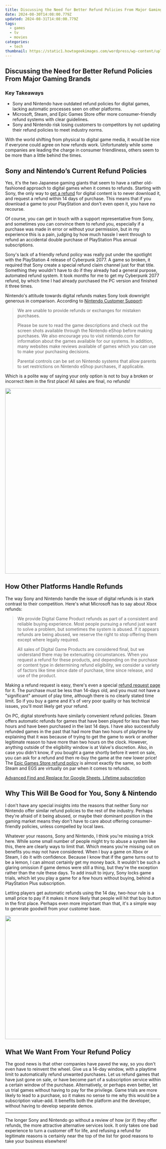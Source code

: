 ```yaml
---
title: Discussing the Need for Better Refund Policies From Major Gaming Brands
date: 2024-08-30T14:08:00.779Z
updated: 2024-08-31T14:08:00.779Z
tags:
  - games
  - tv
  - movies
categories:
  - tech
thumbnail: https://static1.howtogeekimages.com/wordpress/wp-content/uploads/2024/04/sony-logo-at-the-top-and-nintendo-logo-at-the-bottom-with-a-refund-icon-in-the-middle.jpg
---
```


## Discussing the Need for Better Refund Policies From Major Gaming Brands

### Key Takeaways

* Sony and Nintendo have outdated refund policies for digital games, lacking automatic processes seen on other platforms.
* Microsoft, Steam, and Epic Games Store offer more consumer-friendly refund systems with clear guidelines.
* Sony and Nintendo risk losing customers to competitors by not updating their refund policies to meet industry norms.

 With the world shifting from physical to digital game media, it would be nice if everyone could agree on how refunds work. Unfortunately while some companies are leading the charge in consumer friendliness, others seem to be more than a little behind the times.

##  Sony and Nintendo’s Current Refund Policies

 Yes, it's the two Japanese gaming giants that seem to have a rather old-fashioned approach to digital games when it comes to refunds. Starting with Sony, the only way to [get a refund](https://www.playstation.com/en-us/support/store/ps-store-refund-request/#eligibility) for digital content is to never download it, and request a refund within 14 days of purchase. This means that if you download a game to your PlayStation and don't even open it, you have no recourse.

 Of course, you can get in touch with a support representative from Sony, and sometimes you can convince them to refund you, especially if a purchase was made in error or without your permission, but in my experience this is a pain, judging by how much hassle I went through to refund an accidental double purchase of PlayStation Plus annual subscriptions.

 Sony's lack of a friendly refund policy was really put under the spotlight with the PlayStation 4 release of Cyberpunk 2077\. A game so broken, it required that Sony create a special refund claim channel just for that title. Something they wouldn't have to do if they already had a general purpose, automated refund system. It took _months_ for me to get my Cyberpunk 2077 refund, by which time I had already purchased the PC version and finished it three times.

 Nintendo's attitude towards digital refunds makes Sony look downright generous in comparison. According to [Nintendo Customer Support](https://en-americas-support.nintendo.com/app/answers/detail/a%5Fid/1981/~/refund-request-for-downloaded-game-or-dlc):

> We are unable to provide refunds or exchanges for mistaken purchases.
> 
> Please be sure to read the game descriptions and check out the screen shots available through the Nintendo eShop before making purchases. We also encourage you to visit nintendo.com for information about the games available for our systems. In addition, many websites make reviews available of games which you can use to make your purchasing decisions.
> 
> Parental controls can be set on Nintendo systems that allow parents to set restrictions on Nintendo eShop purchases, if applicable.

 Which is a polite way of saying your only option is not to buy a broken or incorrect item in the first place! All sales are final, no refunds!

<!-- affiliate ads begin -->
<a href="https://uperfect.sjv.io/c/5597632/1246754/15155" target="_top" id="1246754"><img src="//a.impactradius-go.com/display-ad/15155-1246754" border="0" alt="" width="600" height="600"/></a><img height="0" width="0" src="https://imp.pxf.io/i/5597632/1246754/15155" style="position:absolute;visibility:hidden;" border="0" />
<!-- affiliate ads end -->
##  How Other Platforms Handle Refunds

 The way Sony and Nintendo handle the issue of digital refunds is in stark contrast to their competition. Here's what Microsoft has to say about Xbox refunds:

> We provide Digital Game Product refunds as part of a consistent and reliable buying experience. Most people pursuing a refund just want to solve a problem, but sometimes the system is abused. If it appears refunds are being abused, we reserve the right to stop offering them except where legally required.
> 
> All sales of Digital Game Products are considered final, but we understand there may be extenuating circumstances. When you request a refund for these products, and depending on the purchase or content type in determining refund eligibility, we consider a variety of factors like time since date of purchase, time since release, and use of the product.

 Making a refund request is easy, there's even a special [refund request page](https://support.xbox.com/en-us/help/subscriptions-billing/buy-games-apps/refund-orders) for it. The purchase must be less than 14-days old, and you must not have a "significant" amount of play time, although there is no clearly stated time limit. So if you buy a game and it's of very poor quality or has technical issues, you'll most likely get your refund.

 On PC, digital storefronts have similarly convenient refund policies. Steam offers automatic refunds for games that have been played for less than two hours and have been purchased in the last 14 days. I have also successfully refunded games in the past that had more than two hours of playtime by explaining that it was because of trying to get the game to work or another legitimate reason to have more than two hours on the clock. However, anything outside of the eligibility window is at Valve's discretion. Also, in case you didn't know, if you bought a game shortly before it went on sale, you can ask for a refund and then re-buy the game at the new lower price! The [Epic Games Store refund policy](https://www.epicgames.com/site/en-US/store-refund-policy) is almost exactly the same, so both Steam and EGS are virtually on par when it comes to refunds.

<!-- affiliate ads begin -->
<a href="https://secure.2checkout.com/order/checkout.php?PRODS=4729642&QTY=1&AFFILIATE=108875&CART=1">Advanced Find and Replace for Google Sheets, Lifetime subscription</a>
<!-- affiliate ads end -->
##  Why This Will Be Good for You, Sony & Nintendo

 I don't have any special insights into the reasons that neither Sony nor Nintendo offer similar refund policies to the rest of the industry. Perhaps they're afraid of it being abused, or maybe their dominant position in the gaming market means they don't have to care about offering consumer-friendly policies, unless compelled by local laws.

 Whatever your reasons, Sony and Nintendo, I think you're missing a trick here. While some small number of people might try to abuse a system like this, there are clearly ways to limit that. Which means you're missing out on benefits you may not have considered. When I buy a game on Xbox or Steam, I do it with confidence. Because I know that if the game turns out to be a lemon, I can almost certainly get my money back. It wouldn't be such a glaring omission if game demos were still a thing, but they're the exception rather than the rule these days. To add insult to injury, Sony locks game trials, which let you play a game for a few hours without buying, behind a PlayStation Plus subscription.

 Letting players get automatic refunds using the 14 day, two-hour rule is a small price to pay if it makes it more likely that people will hit that buy button in the first place. Perhaps even more important than that, it's a simple way to generate goodwill from your customer base.

<!-- affiliate ads begin -->
<a href="https://aidotcom.pxf.io/c/5597632/2086436/19576" target="_top" id="2086436"><img src="//a.impactradius-go.com/display-ad/19576-2086436" border="0" alt="" width="1500" height="400"/></a><img height="0" width="0" src="https://imp.pxf.io/i/5597632/2086436/19576" style="position:absolute;visibility:hidden;" border="0" />
<!-- affiliate ads end -->
##  What We Want From Your Refund Policy

 The good news is that other companies have paved the way, so you don't even have to reinvent the wheel. Give us a 14-day window, with a playtime limit to automatically refund unwanted purchases. Let us refund games that have just gone on sale, or have become part of a subscription service within a certain window of the purchase. Alternatively, or perhaps even better, let us trial games without having to pay for the privilege. Game trials are more likely to lead to a purchase, so it makes no sense to me why this would be a subscription value-add. It benefits both the platform and the developer, without having to develop separate demos.

---

 The longer Sony and Nintendo go without a review of how (or if) they offer refunds, the more attractive alternative services look. It only takes one bad experience to turn a customer off for life, and refusing a refund for legitimate reasons is certainly near the top of the list for good reasons to take your business elsewhere!

<ins class="adsbygoogle"
     style="display:block"
     data-ad-format="autorelaxed"
     data-ad-client="ca-pub-7571918770474297"
     data-ad-slot="1223367746"></ins>



<ins class="adsbygoogle"
     style="display:block"
     data-ad-client="ca-pub-7571918770474297"
     data-ad-slot="8358498916"
     data-ad-format="auto"
     data-full-width-responsive="true"></ins>


